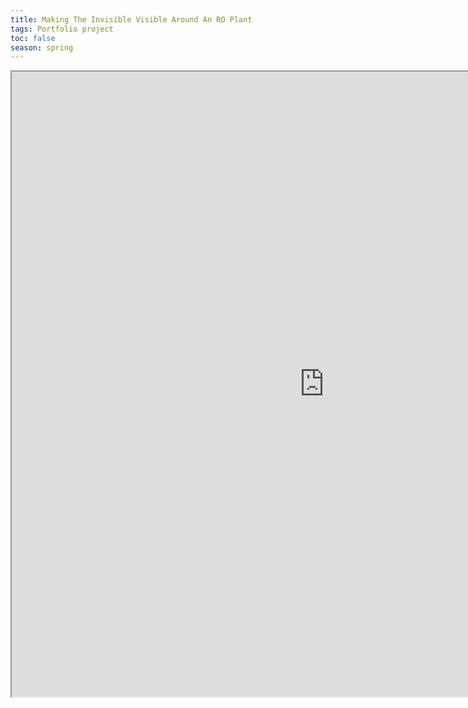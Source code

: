 ```yaml
---
title: Making The Invisible Visible Around An RO Plant
tags: Portfolio project
toc: false
season: spring
---
```


<iframe src="https://waterquality.network/published-page/stories?id=5eaead72528f46000a53c409" width="1000" height="1000" class="resize-vertical"></iframe>